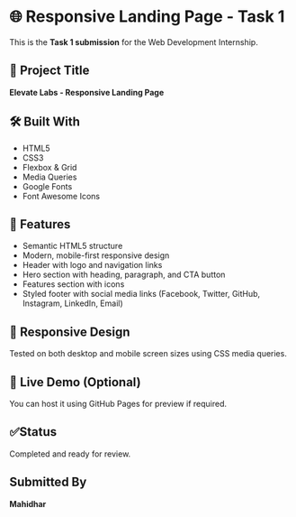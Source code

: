 # 🌐 Responsive Landing Page - Task 1

This is the **Task 1 submission** for the Web Development Internship.

## 🔧 Project Title
**Elevate Labs - Responsive Landing Page**

## 🛠️ Built With
- HTML5
- CSS3
- Flexbox & Grid
- Media Queries
- Google Fonts
- Font Awesome Icons

## 🎯 Features
- Semantic HTML5 structure
- Modern, mobile-first responsive design
- Header with logo and navigation links
- Hero section with heading, paragraph, and CTA button
- Features section with icons
- Styled footer with social media links (Facebook, Twitter, GitHub, Instagram, LinkedIn, Email)

## 📱 Responsive Design
Tested on both desktop and mobile screen sizes using CSS media queries.


## 🔗 Live Demo (Optional)
You can host it using GitHub Pages for preview if required.

## ✅Status
 Completed and ready for review.

## Submitted By
**Mahidhar**


